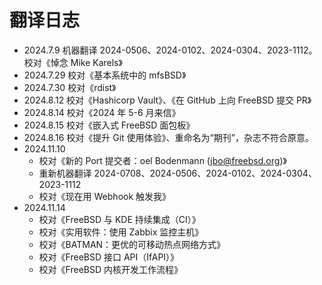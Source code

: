 # 翻译日志


- 2024.7.9 机器翻译 2024-0506、2024-0102、2024-0304、2023-1112。校对《悼念 Mike Karels》
- 2024.7.29 校对《基本系统中的 mfsBSD》
- 2024.7.30 校对《rdist》
- 2024.8.12 校对《Hashicorp Vault》、《在 GitHub 上向 FreeBSD 提交 PR》
- 2024.8.14 校对《2024 年 5-6 月来信》
- 2024.8.15 校对《嵌入式 FreeBSD 面包板》
- 2024.8.16 校对《提升 Git 使用体验》、重命名为“期刊”，杂志不符合原意。
- 2024.11.10
  - 校对《新的 Port 提交者：oel Bodenmann (jbo@freebsd.org)》
  - 重新机器翻译 2024-0708、2024-0506、2024-0102、2024-0304、2023-1112
  - 校对《现在用 Webhook 触发我》
- 2024.11.14
  - 校对《FreeBSD 与 KDE 持续集成（CI）》
  - 校对《实用软件：使用 Zabbix 监控主机》
  - 校对《BATMAN：更优的可移动热点网络方式》
  - 校对《FreeBSD 接口 API（IfAPI）》
  - 校对《FreeBSD 内核开发工作流程》

